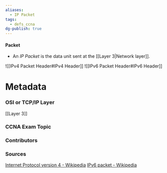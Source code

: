 ```yaml
---
aliases:
  - IP Packet
tags:
  - defs_ccna
dg-publish: true
---
```

#### Packet
- An *IP Packet* is the data unit sent at the [[Layer 3|Network layer]]. 


![[IPv4 Packet Header#IPv4 Header]]
![[IPv6 Packet Header#IPv6 Header]]






# Metadata
### OSI or TCP/IP Layer
[[Layer 3]]

### CCNA Exam Topic

### Contributors

### Sources
[Internet Protocol version 4 - Wikipedia](https://en.wikipedia.org/wiki/Internet_Protocol_version_4)
[IPv6 packet - Wikipedia](https://en.wikipedia.org/wiki/IPv6_packet)